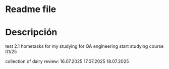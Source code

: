 # Readme file

# Descripción 

test 2.1
hometasks for my studying for QA engineering 
start studying course 01/25

collection of dairy review:
16.07.2025
17.07.2025
18.07.2025